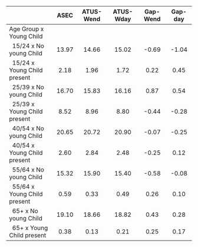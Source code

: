 
|                      |         ASEC |    ATUS-Wend |    ATUS-Wday |     Gap-Wend |      Gap-day |
| -------------------- | :----------: | :----------: | :----------: | :----------: | :----------: |
| Age Group x Young Child |              |              |              |              |              |
| &nbsp;&nbsp;15/24 x No young Child |        13.97 |        14.66 |        15.02 |        -0.69 |        -1.04 |
| &nbsp;&nbsp;15/24 x Young Child present |         2.18 |         1.96 |         1.72 |         0.22 |         0.45 |
| &nbsp;&nbsp;25/39 x No young Child |        16.70 |        15.83 |        16.16 |         0.87 |         0.54 |
| &nbsp;&nbsp;25/39 x Young Child present |         8.52 |         8.96 |         8.80 |        -0.44 |        -0.28 |
| &nbsp;&nbsp;40/54 x No young Child |        20.65 |        20.72 |        20.90 |        -0.07 |        -0.25 |
| &nbsp;&nbsp;40/54 x Young Child present |         2.60 |         2.84 |         2.48 |        -0.25 |         0.12 |
| &nbsp;&nbsp;55/64 x No young Child |        15.32 |        15.90 |        15.40 |        -0.58 |        -0.08 |
| &nbsp;&nbsp;55/64 x Young Child present |         0.59 |         0.33 |         0.49 |         0.26 |         0.10 |
| &nbsp;&nbsp;65+ x No young Child |        19.10 |        18.66 |        18.82 |         0.43 |         0.28 |
| &nbsp;&nbsp;65+ x Young Child present |         0.38 |         0.13 |         0.21 |         0.25 |         0.17 |

